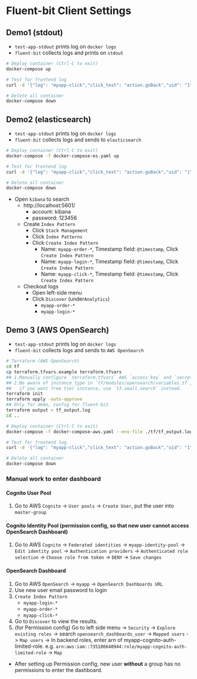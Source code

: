 # Fluent-bit Client Settings

## Demo1 (stdout)
- `test-app-stdout` prints log on `docker logs`
- `fluent-bit` collects logs and prints on `stdout`

```sh
# Deploy container (Ctrl-C to exit)
docker-compose up

# Test for frontend log
curl -d '{"log": "myapp-click","click_text": "action.goBack","uid": "1", "time": "2023-04-07T06:58:28.123456"}' -XPOST -H "content-type: application/json" http://localhost:9880/frontendTag

# Delete all container
docker-compose down
```

## Demo2 (elasticsearch)
- `test-app-stdout` prints log on `docker logs`
- `fluent-bit` collects logs and sends to `elasticsearch`


```sh
# Deploy container (Ctrl-C to exit)
docker-compose -f docker-compose-es.yaml up

# Test for frontend log
curl -d '{"log": "myapp-click","click_text": "action.goBack","uid": "1", "time": "2023-04-07T06:58:28.123456"}' -XPOST -H "content-type: application/json" http://localhost:9880/frontendTag

# Delete all container
docker-compose down
```

- Open `kibana` to search
  - http://localhost:5601/
    - account: kibana
    - password: 123456
  - Create `Index Pattern`
    - Click `Stack Management`
    - Click `Index Patterns`
    - Click `Create Index Pattern`
      - Name: `myapp-order-*`, Timestamp field: `@timestamp`, Click `Create Index Pattern`
      - Name: `myapp-login-*`, Timestamp field: `@timestamp`, Click `Create Index Pattern`
      - Name: `myapp-click-*`, Timestamp field: `@timestamp`, Click `Create Index Pattern`
  - Checkout logs
    - Open left-side menu
    - Click `Discover` (under`Analytics`)
      - `myapp-order-*`
      - `myapp-login-*`

## Demo 3 (AWS OpenSearch)
- `test-app-stdout` prints log on `docker logs`
- `fluent-bit` collects logs and sends to `AWS OpenSearch`


```sh
# Terraform (AWS OpenSearch)
cd tf
cp terraform.tfvars.example terraform.tfvars
## 1.Manually configure `terraform.tfvars` AWS `access_key` and `secret_key`
## 2.Be aware of instance_type in `tf/modules/opensearch/variables.tf`,
##   if you want free tier instance, use `t3.small.search` instead.
terraform init
terraform apply -auto-approve
## Only for demo, config for fluent-bit
terraform output > tf_output.log
cd ..

# Deploy container (Ctrl-C to exit)
docker-compose -f docker-compose-aws.yaml --env-file ./tf/tf_output.log up

# Test for frontend log
curl -d '{"log": "myapp-click","click_text": "action.goBack","uid": "1", "time": "2023-04-07T06:58:28.123456"}' -XPOST -H "content-type: application/json" http://localhost:9880/frontendTag

# Delete all container
docker-compose down
```

### Manual work to enter dashboard
#### Cognito User Pool
1. Go to AWS `Cognito` -> `User pools` -> `Create User`, put the user into `master-group`

#### Cognito Identity Pool (permission config, so that new user cannot access OpenSearch Dashboard)
1. Go to AWS `Cognito` -> `Federated identities` -> `myapp-identity-pool` -> `Edit identity pool` -> `Authentication providers` -> `Authenticated role selection` -> `Choose role from token` -> `DENY` -> `Save changes`

#### OpenSearch Dashboard
1. Go to AWS `OpenSearch` -> `myapp` -> `OpenSearch Dashboards URL`
2. Use new user email password to login
3. `Create Index Pattern`
   - `myapp-login-*`
   - `myapp-order-*`
   - `myapp-click-*`
4. Go to `Discover` to view the results.
5. (for Permission config) Go to left side menu -> `Security` -> `Explore existing roles` -> search `opensearch_dashboards_user` -> `Mapped users` -> `Map users` -> In backend roles, enter arn of myapp-cognito-auth-limited-role. e.g. `arn:aws:iam::735106640944:role/myapp-cognito-auth-limited-role` -> `Map`

- After setting up Permission config, new user **without** a group has no permissions to enter the dashboard.
